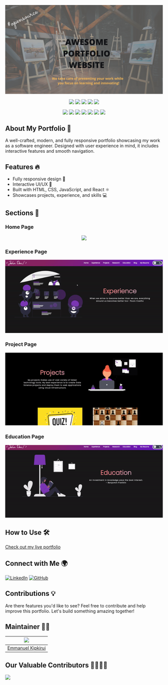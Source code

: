 ![Emmanuel Kipkirui's Portfolio](./readme_assets/banner_apw.png)

<div align="center">

<a href="https://github.com/emmanuelronoh/"><img src="https://badges.frapsoft.com/os/v1/open-source.svg?v=103"></a>
<a href="https://github.com/emmanuelronoh/"><img src="https://img.shields.io/badge/Built%20by-developers%20%3C%2F%3E-0059b3"></a>
<a href="https://github.com/emmanuelronoh/"><img src="https://img.shields.io/static/v1.svg?label=Contributions&message=Welcome&color=yellow"></a>
<a href="https://github.com/emmanuelronoh/"><img src="https://img.shields.io/badge/Maintained%3F-yes-brightgreen.svg?v=103"></a>
<a href="https://github.com/emmanuelronoh/"><img src="https://img.shields.io/badge/license-MIT-blue.svg?v=103"></a>

<a href="https://github.com/emmanuelronoh/graphs/contributors"><img src="https://img.shields.io/github/contributors/emmanuelronoh?color=brightgreen"></a>
<a href="https://github.com/emmanuelronoh/stargazers"><img src="https://img.shields.io/github/stars/emmanuelronoh?color=0059b3"></a>
<a href="https://github.com/emmanuelronoh/network/members"><img src="https://img.shields.io/github/forks/emmanuelronoh?color=yellow"></a>
<a href="https://github.com/emmanuelronoh/issues"><img src="https://img.shields.io/github/issues/emmanuelronoh?color=0059b3"></a>
<a href="https://github.com/emmanuelronoh/issues?q=is%3Aissue+is%3Aclosed"><img src="https://img.shields.io/github/issues-closed-raw/emmanuelronoh?color=yellow"></a>
<a href="https://github.com/emmanuelronoh/pulls"><img src="https://img.shields.io/github/issues-pr/emmanuelronoh?color=brightgreen"></a>
<a href="https://github.com/emmanuelronoh/pulls?q=is%3Apr+is%3Aclosed"><img src="https://img.shields.io/github/issues-pr-closed-raw/emmanuelronoh?color=0059b3"></a>

</div>

## About My Portfolio 🌟
A well-crafted, modern, and fully responsive portfolio showcasing my work as a software engineer. Designed with user experience in mind, it includes interactive features and smooth navigation.

## Features 🔥
- Fully responsive design 📱
- Interactive UI/UX 🎨
- Built with HTML, CSS, JavaScript, and React ⚛️
- Showcases projects, experience, and skills 💻

## Sections 📌
### Home Page
<p align="center"><img src="./readme_assets/Home_Page.gif"></p>

### Experience Page
<p align="center"><img src="./readme_assets/Experience_Page.gif"></p>

### Project Page
<p align="center"><img src="./readme_assets/Project_Page.gif"></p>

### Education Page
<p align="center"><img src="./readme_assets/Education_Page.gif"></p>

## How to Use 🛠
[Check out my live portfolio](https://github.com/emmanuelronoh/)

## Connect with Me 🌍
[![LinkedIn](https://img.shields.io/badge/LinkedIn-Emmanuel%20Kipkirui-blue)](https://www.linkedin.com/in/emmanuel-kipkirui-9a4b8831a/)
[![GitHub](https://img.shields.io/badge/GitHub-Emmanuel%20Ronoh-black)](https://github.com/emmanuelronoh/)

## Contributions 💡
Are there features you'd like to see? Feel free to contribute and help improve this portfolio. Let's build something amazing together!

## Maintainer 👨‍💻
| <img src="https://avatars.githubusercontent.com/u/yourprofile" width="100px"> |
| :----------------------------------------------------------: |
|     [Emmanuel Kipkirui](https://github.com/emmanuelronoh/) |

## Our Valuable Contributors 👩‍💻👨‍💻
<a href="https://github.com/emmanuelronoh/graphs/contributors">
  <img src="https://contributors-img.web.app/image?repo=emmanuelronoh" />
</a>
